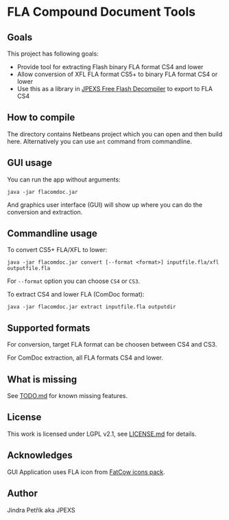 # FLA Compound Document Tools

## Goals
This project has following goals:
 * Provide tool for extracting Flash binary FLA format CS4 and lower
 * Allow conversion of XFL FLA format CS5+ to binary FLA format CS4 or lower
 * Use this as a library in [JPEXS Free Flash Decompiler](https://github.com/jindrapetrik/jpexs-decompiler) to export to FLA CS4

## How to compile
The directory contains Netbeans project which you can open and then build here.
Alternatively you can use `ant` command from commandline.

## GUI usage

You can run the app without arguments:
```
java -jar flacomdoc.jar
```
And graphics user interface (GUI) will show up where you can do the conversion and extraction.

## Commandline usage

To convert CS5+ FLA/XFL to lower:
```
java -jar flacomdoc.jar convert [--format <format>] inputfile.fla/xfl outputfile.fla
```

For `--format` option you can choose `CS4` or `CS3`.


To extract CS4 and lower FLA (ComDoc format):

```
java -jar flacomdoc.jar extract inputfile.fla outputdir
```

## Supported formats
For conversion, target FLA format can be choosen between CS4 and CS3.

For ComDoc extraction, all FLA formats CS4 and lower.


## What is missing
See [TODO.md](TODO.md) for known missing features.

## License
This work is licensed under LGPL v2.1, see [LICENSE.md](LICENSE.md) for details.

## Acknowledges
GUI Application uses FLA icon from [FatCow icons pack].


## Author
Jindra Petřík aka JPEXS


[FatCow icons pack]: http://www.fatcow.com/free-icons